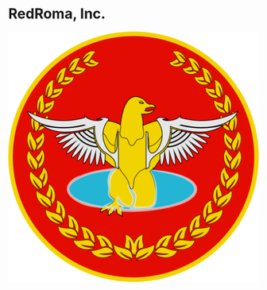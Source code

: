 RedRoma, Inc.
==========================

[<img src="Assets/RedRoma-Logo.png">](https://redroma.tech/)
